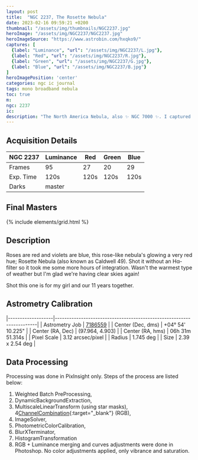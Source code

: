 ```yaml
---
layout: post
title:  "NGC 2237, The Rosette Nebula"
date: 2023-02-16 09:59:21 +0200
thumbnail: "/assets/img/thumbnails/NGC2237.jpg"
heroImage: "/assets/img/NGC2237/NGC2237.jpg"
heroImageSource: "https://www.astrobin.com/hxqko9/"
captures: [
  {label: "Luminance", "url": "/assets/img/NGC2237/L.jpg"},
  {label: "Red", "url": "/assets/img/NGC2237/R.jpg"},
  {label: "Green", "url": "/assets/img/NGC2237/G.jpg"},
  {label: "Blue", "url": "/assets/img/NGC2237/B.jpg"}
]
heroImagePosition: 'center'
categories: ngc ic journal
tags: mono broadband nebula
toc: true
m: 
ngc: 2237
ic: 
description: "The North America Nebula, also ✨ NGC 7000 ✨. I captured it about a year ago using DSLR but decided to finally pull the trigger and get some narrowband filters."
---
```

## Acquisition Details

| NGC 2237  | Luminance | Red  | Green | Blue |
|-----------|------------|------|------|------|
| Frames    | 95         | 27   | 20   | 29   |
| Exp. Time | 120s       | 120s | 120s | 120s |
| Darks     | master     |      |      |      |

## Final Masters

{% include elements/grid.html %}

## Description
Roses are red and violets are blue, this rose-like nebula's glowing a very red hue; Rosette Nebula (also known as Caldwell 49). 
Shot it without an Hα-filter so it took me some more hours of integration. 
Wasn't the warmest type of weather but I'm glad we're having clear skies again! 

Shot this one is for my girl and our 11 years together.

## Astrometry Calibration 

|-------------------|----------------------------------------------------------------------|
| Astrometry Job    | [7186559](http://nova.astrometry.net/status/7186559)                 |
| Center (Dec, dms) | 	+04° 54' 10.225"                                                   |
| Center (RA, Dec)  | (97.964, 4.903)                                                      |
| Center (RA, hms)  | 06h 31m 51.314s                                                      |
| Pixel Scale       | 3.12 arcsec/pixel                                                    |
| Radius            | 1.745 deg                                                            |
| Size              | 2.39 x 2.54 deg                                                      |

## Data Processing

Processing was done in PixInsight only. Steps of the process are listed below:

1. Weighted Batch PreProcessing,
2. DynamicBackgroundExtraction, 
3. MultiscaleLinearTransform (using star masks),
4[ChannelCombination](https://pixinsight.com/doc/tools/ChannelCombination/ChannelCombination.html){:target="_blank"} (RGB),
5. ImageSolver,
6. PhotometricColorCalibration,
7. BlurXTerminator,
8. HistogramTransformation
9. RGB + Luminance merging and curves adjustments were done in Photoshop. No color adjustments applied, only vibrance and saturation.


